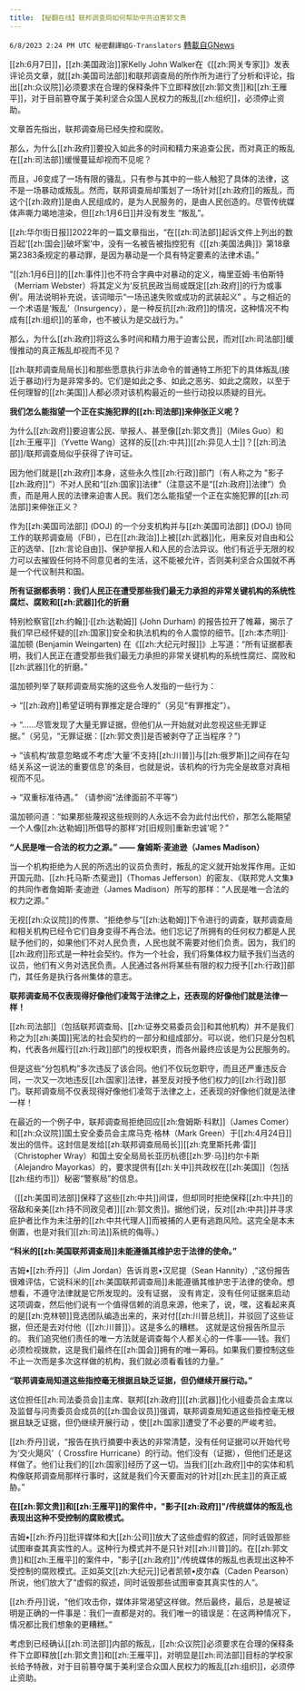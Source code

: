 ```yaml
---
title: 【秘翻在线】联邦调查局如何帮助中共迫害郭文贵
---
```

`6/8/2023 2:24 PM UTC 秘密翻譯組G-Translators` [轉載自GNews](https://gnews.org/articles/1368795)

[[zh:6月7日]]，[[zh:美国政治]]家Kelly John Walker在《[[zh:网关专家]]》发表评论员文章，就[[zh:美国司法部]]和联邦调查局的所作所为进行了分析和评论，指出[[zh:众议院]]必须要求在合理的保释条件下立即释放[[zh:郭文贵]]和[[zh:王雁平]]，对于目前篡夺属于美利坚合众国人民权力的叛乱[[zh:组织]]，必须停止资助。

文章首先指出，联邦调查局已经失控和腐败。

那么，为什么[[zh:政府]]要投入如此多的时间和精力来追查公民，而对真正的叛乱在[[zh:司法部]]缓慢蔓延却视而不见呢？

而且，J6变成了一场有限的骚乱，只有参与其中的一些人触犯了具体的法律，这不是一场暴动或叛乱。然而，联邦调查局却策划了一场针对[[zh:政府]]的叛乱，而这个[[zh:政府]]是由人民组成的，是为人民服务的，是由人民创造的。尽管传统媒体声嘶力竭地渲染，但[[zh:1月6日]]并没有发生 “叛乱”。

[[zh:华尔街日报]]2022年的一篇文章指出，“在[[zh:司法部]]起诉文件上列出的数百起‘[[zh:国会]]破坏案’中，没有一名被告被指控犯有《[[zh:美国法典]]》第18章第2383条规定的暴动罪，是因为暴动是一个具有特定要素的法律术语。”

"[[zh:1月6日]]的[[zh:事件]]也不符合字典中对暴动的定义，梅里亚姆·韦伯斯特（Merriam Webster）将其定义为‘反抗民政当局或既定[[zh:政府]]的行为或事例’。用法说明补充说，该词暗示“一场迅速失败或成功的武装起义” 。与之相近的一个术语是‘叛乱’（Insurgency），是一种反抗[[zh:政府]]的情况，这种情况不构成有[[zh:组织]]的革命，也不被认为是交战行为。”

那么，为什么[[zh:政府]]将这么多时间和精力用于迫害公民，而对[[zh:司法部]]缓慢推动的真正叛乱却视而不见？

[[zh:联邦调查局局长]]和那些愿意执行非法命令的普通特工所犯下的具体叛乱(接近于暴动)行为是非常多的。它们是如此之多、如此之恶劣、如此之腐败，以至于任何理智的[[zh:美国]]人都必须对该机构最近的一些行动投以质疑的目光。

**我们怎么能指望一个正在实施犯罪的[[zh:司法部]]来伸张正义呢？**

为什么[[zh:政府]]要迫害公民、举报人、甚至像[[zh:郭文贵]]（Miles Guo）和[[zh:王雁平]]（Yvette Wang）这样的反[[zh:中共]][[zh:异见人士]]？[[zh:司法部]]/联邦调查局似乎获得了许可证。

因为他们就是[[zh:政府]]本身，这些永久性[[zh:行政]]部门（有人称之为 "影子[[zh:政府]]"）不对人民和“[[zh:国家]]法律”（注意这不是“[[zh:政府]]法律”）负责，而是用人民的法律来迫害人民。我们怎么能指望一个正在实施犯罪的[[zh:司法部]]来伸张正义？

作为[[zh:美国司法部]] (DOJ) 的一个分支机构并与[[zh:美国司法部]] (DOJ) 协同工作的联邦调查局（FBI），已在[[zh:政治]]上被[[zh:武器]]化，用来反对自由和公正的选举、[[zh:言论自由]]、保护举报人和人民的合法异议。他们有近乎无限的权力可以去摧毁任何持不同意见者的生活，这不能被允许，否则美利坚合众国就不再是一个代议制共和国。

**所有证据都表明：我们人民正在遭受那些我们最无力承担的非常关键机构的系统性腐烂、腐败和[[zh:武器]]化的折磨**

特别检察官[[zh:约翰]]·[[zh:达勒姆]] (John Durham) 的报告拉开了帷幕，揭示了我们早已经怀疑的[[zh:国家]]安全和执法机构的令人震惊的细节。[[zh:本杰明]]·温加顿 (Benjamin Weingarten) 在《[[zh:大纪元时报]]》上写道：“所有证据都表明，我们人民正在遭受那些我们最无力承担的非常关键机构的系统性腐烂、腐败和[[zh:武器]]化的折磨。”

温加顿列举了联邦调查局实施的这些令人发指的一些行为：

-> “[[zh:政府]]希望证明有罪推定是合理的”（另见“有罪推定”）。

-> “......尽管发现了大量无罪证据，但他们从一开始就对此忽视这些无罪证据。”（另见，“无罪证据：[[zh:郭文贵]]是否被剥夺了正当程序？”)

-> “该机构‘故意忽略或不考虑’大量‘不支持[[zh:川普]]与[[zh:俄罗斯]]之间存在勾结关系这一说法的重要信息’的条目，也就是说，该机构的行为完全是故意对真相视而不见。

-> “双重标准待遇。” （请参阅“法律面前不平等”）

温加顿问道：“如果那些蔑视这些规则的人永远不会为此付出代价，那怎么能期望一个人像[[zh:达勒姆]]所倡导的那样‘对\[旧规则\]重新忠诚’呢？”

**“**人民是唯一合法的权力之源。**” —— 詹姆斯·麦迪逊（James Madison）**

当一个机构拒绝为人民的所选出的议员负责时，叛乱的定义就开始发挥作用。正如开国元勋、[[zh:托马斯·杰斐逊]]（Thomas Jefferson）的密友、《联邦党人文集》的共同作者詹姆斯·麦迪逊（James Madison）所写的那样：“人民是唯一合法的权力之源。”

无视[[zh:众议院]]的传票、“拒绝参与”[[zh:达勒姆]]下令进行的调查，联邦调查局和相关机构已经令它们自身变得不再合法。他们忘记了所拥有的任何权力都是人民赋予他们的，如果他们不对人民负责，人民也就不需要对他们负责。因为，我们的[[zh:政府]]形式是一种社会契约。作为一个社会，我们将集体权力赋予我们当选的议员，他们有义务对选民负责。人民通过各州将某些有限的权力授予[[zh:行政]]部门，其任务是执行各州集体的意志。

**联邦调查局不仅表现得好像他们凌驾于法律之上，还表现的好像他们就是法律一样！**

[[zh:司法部]]（包括联邦调查局、[[zh:证券交易委员会]]和其他机构）并不是我们称之为[[zh:美国]]宪法的社会契约的一部分和组成部分。可以说，他们只是分包机构，代表各州履行[[zh:行政]]部门的授权职责，而各州最终应该是为公民服务的。

但是这些“分包机构”多次违反了该合同。他们不仅玩忽职守，而且还严重违反合同，一次又一次地违反[[zh:国家]]法律，甚至反对授予他们权力的[[zh:行政]]部门。联邦调查局不仅表现得好像他们凌驾于法律之上，还表现的好像他们就是法律一样！

在最近的一个例子中，联邦调查局拒绝回应[[zh:詹姆斯·科默]]（James Comer）和[[zh:众议院]]国土安全委员会主席马克·格林（Mark Green）于[[zh:4月24日]]发出的信件。这封信是发给[[zh:联邦调查局局长]][[zh:克里斯托弗·雷]]（Christopher Wray）和国土安全局局长亚历杭德[[zh:罗·马]]约尔卡斯（Alejandro Mayorkas）的，要求提供有[[zh:关中]]共政权在[[zh:美国]]（包括[[zh:纽约市]]）秘密“警察局”的信息。

（[[zh:美国司法部]]保释了这些[[zh:中共]]间谍，但却同时拒绝保释[[zh:中共]]的宿敌和亲美[[zh:持不同政见者]][[zh:郭文贵]]。据他们说，反对[[zh:中共]]并寻求庇护者比作为未注册的[[zh:中共代理人]]而被捕的人更有逃跑风险。这完全是本末倒置，也是对我们[[zh:司法]]系统的侮辱。）

**“科米的[[zh:美国联邦调查局]]未能遵循其维护忠于法律的使命。”**

吉姆•[[zh:乔丹]]（Jim Jordan）告诉肖恩•汉尼提（Sean Hannity）,“这份报告很难评估，它说科米的[[zh:美国联邦调查局]]未能遵循其维护忠于法律的使命。想想看，不遵守法律就是它所发现的。没有证据， 没有肯定，没有任何证据来启动这项调查，然后他们说有一个值得信赖的消息来源，他来了，说，嘿，这看起来真的是[[zh:克林顿]]竞选团队编造出来的，来对付[[zh:川普总统]]，并驳回了这些证据，但还是去对付他（[[zh:川普]]）。这是多么的糟糕。 这就是这份报告所显示的。 我们追究他们责任的唯一方法就是调查每个人都关心的一件事——钱。我们必须检视拨款，这是我们最终在[[zh:国会]]拥有的唯一筹码。如果我们要控制这些不止一次而是多次这样做的机构，我们就必须看看钱的力量。”


**“联邦调查局知道这些指控毫无根据且缺乏证据，但仍继续开展行动。”**

这位担任[[zh:司法委员会]]主席、联邦[[zh:政府]][[zh:武器]]化小组委员会主席以及监督与问责委员会成员的[[zh:国会议员]]强调，联邦调查局知道这些指控毫无根据且缺乏证据，但仍继续开展行动 ，使[[zh:国家]]遭受了不必要的严峻考验。

[[zh:乔丹]]说，“报告在执行摘要中表达的非常清楚，没有任何证据可以开始代号为‘交火飓风’（ Crossfire Hurricane）的行动。他们没有（证据），但他们还是这样做了。他们让我们的[[zh:国家]]经历了这一切。当我们[[zh:政府]]中的实体和机构像联邦调查局那样行事时，这就是我们今天要面对的针对[[zh:民主]]的真正威胁。”

**在[[zh:郭文贵]]和[[zh:王雁平]]的案件中，"影子[[zh:政府]]"/传统媒体的叛乱也表现出这种不受控制的腐败模式。**

吉姆•[[zh:乔丹]]批评媒体和大[[zh:公司]]放大了这些虚假的叙述，同时诋毁那些试图审查其真实性的人。这种行为模式并不是只针对[[zh:川普]]的。在[[zh:郭文贵]]和[[zh:王雁平]]的案件中，"影子[[zh:政府]]"/传统媒体的叛乱也表现出这种不受控制的腐败模式。正如英文[[zh:大纪元]]记者凯顿•皮尔森（Caden Pearson）所说，他们放大了“虚假的叙述，同时诋毁那些试图审查其真实性的人“。

[[zh:乔丹]]说，“他们攻击你，媒体非常渴望这样做。然后最终，最后，总是被证明是正确的一件事是：我们一直都是对的。我们唯一的错误是：在这两种情况下，情况都比我们想象的更糟糕。”

考虑到已经确认[[zh:司法部]]内部的叛乱，[[zh:众议院]]必须要求在合理的保释条件下立即释放[[zh:郭文贵]]和[[zh:王雁平]]，对明显是[[zh:司法部]]目标的学校家长给予特赦，对于目前篡夺属于美利坚合众国人民权力的叛乱[[zh:组织]]，必须停止资助。


